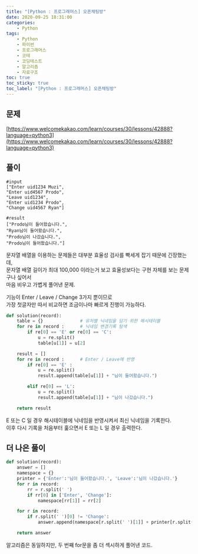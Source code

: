 ```yaml
---
title: "[Python : 프로그래머스] 오픈채팅방"
date: 2020-09-25 18:31:00
categories:
    - Python
tags:
    - Python
    - 파이썬
    - 프로그래머스
    - 코테  
    - 코딩테스트
    - 알고리즘
    - 자료구조
toc: true
toc_sticky: true
toc_label: "[Python : 프로그래머스] 오픈채팅방"
---
```

## 문제
[https://www.welcomekakao.com/learn/courses/30/lessons/42888?language=python3](https://www.welcomekakao.com/learn/courses/30/lessons/42888?language=python3)
## 풀이
```
#input
["Enter uid1234 Muzi",
"Enter uid4567 Prodo",
"Leave uid1234",
"Enter uid1234 Prodo",
"Change uid4567 Ryan"]

#result
["Prodo님이 들어왔습니다.",
"Ryan님이 들어왔습니다.",
"Prodo님이 나갔습니다.",
"Prodo님이 들어왔습니다."]
```
문자열 배열을 이용하는 문제들은 대부분 효율성 검사를 빡세게 잡기 때문에 긴장했는데,  
문자열 배열 길이가 최대 100,000 이라는거 보고 효율성보다는 구현 자체를 보는 문제구나 싶어서  
마음 비우고 가볍게 풀어낸 문제.  
  
기능이 Enter / Leave / Change 3가지 뿐이므로  
가장 첫글자만 따서 비교하면 조금이나마 빠르게 진행이 가능하다.  
```python
def solution(record):
    table = {}              # 유저별 닉네임을 담기 위한 해시테이블
    for re in record :      # 닉네임 변경기록 탐색
        if re[0] == 'E' or re[0] == 'C':
            u = re.split()
            table[u[1]] = u[2]

    result = []
    for re in record :      # Enter / Leave에 반영
        if re[0] == 'E' :
            u = re.split()
            result.append(table[u[1]] + "님이 들어왔습니다.")

        elif re[0] == 'L':
            u = re.split()
            result.append(table[u[1]] + "님이 나갔습니다.")

    return result
```
E 또는 C 일 경우 해시테이블에 닉네임을 반영시켜서 최신 닉네임을 기록한다.  
이후 다시 기록을 처음부터 훑으면서 E 또는 L 일 경우 출력한다.  
  
## 더 나은 풀이
```python
def solution(record):
    answer = []
    namespace = {}
    printer = {'Enter':'님이 들어왔습니다.', 'Leave':'님이 나갔습니다.'}
    for r in record:
        rr = r.split(' ')
        if rr[0] in ['Enter', 'Change']:
            namespace[rr[1]] = rr[2]

    for r in record:
        if r.split(' ')[0] != 'Change':
            answer.append(namespace[r.split(' ')[1]] + printer[r.split(' ')[0]])

    return answer
```
알고리즘은 동일하지만, 두 번째 for문을 좀 더 섹시하게 풀어낸 코드.  